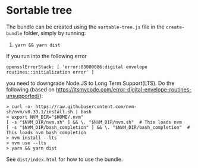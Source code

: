 # Sortable tree

The bundle can be created using the `sortable-tree.js` file in the `create-bundle` folder, simply by running:

1. `yarn && yarn dist`

If you run into the following error

```
opensslErrorStack: [ 'error:03000086:digital envelope routines::initialization error' ]
```

you need to downgrade Node.JS to Long Term Support(LTS). Do the following (based on https://itsmycode.com/error-digital-envelope-routines-unsupported/):

```
> curl -o- https://raw.githubusercontent.com/nvm-sh/nvm/v0.39.1/install.sh | bash
> export NVM_DIR="$HOME/.nvm"
[ -s "$NVM_DIR/nvm.sh" ] && \. "$NVM_DIR/nvm.sh"  # This loads nvm
[ -s "$NVM_DIR/bash_completion" ] && \. "$NVM_DIR/bash_completion"  # This loads nvm bash_completion
> nvm install --lts
> nvm use --lts
> yarn && yarn dist
```

See `dist/index.html` for how to use the bundle.